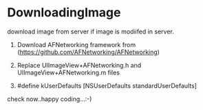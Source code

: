 DownloadingImage
================

download image from server if image is modiifed in server.

1) Download AFNetworking framework from (https://github.com/AFNetworking/AFNetworking)

2) Replace UIImageView+AFNetworking.h and UIImageView+AFNetworking.m files

3) #define kUserDefaults [NSUserDefaults standardUserDefaults]

check now..happy coding...:-)
